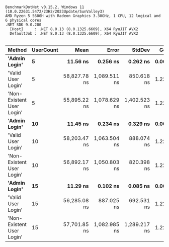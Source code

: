 ```

BenchmarkDotNet v0.15.2, Windows 11 (10.0.22631.5472/23H2/2023Update/SunValley3)
AMD Ryzen 5 5600H with Radeon Graphics 3.30GHz, 1 CPU, 12 logical and 6 physical cores
.NET SDK 9.0.200
  [Host]     : .NET 8.0.13 (8.0.1325.6609), X64 RyuJIT AVX2
  DefaultJob : .NET 8.0.13 (8.0.1325.6609), X64 RyuJIT AVX2


```
| Method                    | UserCount | Mean         | Error        | StdDev       | Gen0   | Gen1   | Allocated |
|-------------------------- |---------- |-------------:|-------------:|-------------:|-------:|-------:|----------:|
| **&#39;Admin Login&#39;**             | **5**         |     **11.56 ns** |     **0.256 ns** |     **0.262 ns** | **0.0038** |      **-** |      **32 B** |
| &#39;Valid User Login&#39;        | 5         | 58,827.78 ns | 1,089.511 ns |   850.618 ns | 1.2207 | 0.2441 |   12168 B |
| &#39;Non-Existent User Login&#39; | 5         | 55,895.22 ns | 1,078.629 ns | 1,402.523 ns | 1.2207 | 0.2441 |   11808 B |
| **&#39;Admin Login&#39;**             | **10**        |     **11.45 ns** |     **0.234 ns** |     **0.329 ns** | **0.0038** |      **-** |      **32 B** |
| &#39;Valid User Login&#39;        | 10        | 58,203.47 ns | 1,063.504 ns |   888.074 ns | 1.2207 | 0.2441 |   12056 B |
| &#39;Non-Existent User Login&#39; | 10        | 56,892.17 ns | 1,050.803 ns |   820.398 ns | 1.2207 | 0.2441 |   11808 B |
| **&#39;Admin Login&#39;**             | **15**        |     **11.29 ns** |     **0.102 ns** |     **0.085 ns** | **0.0038** |      **-** |      **32 B** |
| &#39;Valid User Login&#39;        | 15        | 56,285.08 ns |   887.025 ns |   692.531 ns | 1.2207 | 0.2441 |   12056 B |
| &#39;Non-Existent User Login&#39; | 15        | 57,701.85 ns | 1,082.985 ns | 1,289.217 ns | 1.2207 | 0.2441 |   11808 B |

